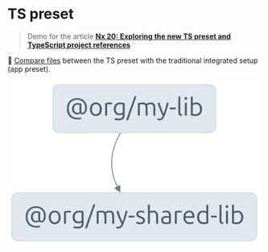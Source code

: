 # TS preset

> Demo for the article **[Nx 20: Exploring the new TS preset and TypeScript project references](https://edbzn.github.io/nx-20-exploring-the-new-ts-preset-and-typescript-project-references/)**

📂 [Compare files](https://github.com/edbzn/nx-preset-ts/compare/main...preset-apps?expand=1) between the TS preset with the traditional integrated setup (app preset).

![Project graph](./graph.png)
